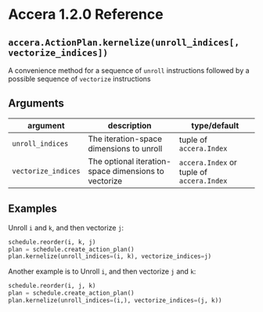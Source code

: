 [//]: # (Project: Accera)
[//]: # (Version: 1.2.0)

# Accera 1.2.0 Reference

## `accera.ActionPlan.kernelize(unroll_indices[, vectorize_indices])`
A convenience method for a sequence of `unroll` instructions followed by a possible sequence of `vectorize` instructions

## Arguments

argument | description | type/default
--- | --- | ---
`unroll_indices` | The iteration-space dimensions to unroll | tuple of `accera.Index`
`vectorize_indices` | The optional iteration-space dimensions to vectorize | `accera.Index` or tuple of `accera.Index`

## Examples

Unroll `i` and `k`, and then vectorize `j`:

```python
schedule.reorder(i, k, j)
plan = schedule.create_action_plan()
plan.kernelize(unroll_indices=(i, k), vectorize_indices=j)
```

Another example is to Unroll `i`, and then vectorize `j` and `k`:

```python
schedule.reorder(i, j, k)
plan = schedule.create_action_plan()
plan.kernelize(unroll_indices=(i,), vectorize_indices=(j, k))
```

<div style="page-break-after: always;"></div>

